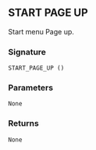 ## START PAGE UP

Start menu Page up.


### Signature

`START_PAGE_UP ()`


### Parameters

`None`


### Returns

`None`
